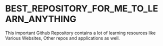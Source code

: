 # BEST_REPOSITORY_FOR_ME_TO_LEARN_ANYTHING
This important Github Repository contains a lot of learning resources like Various Websites, Other repos and applications as well.
